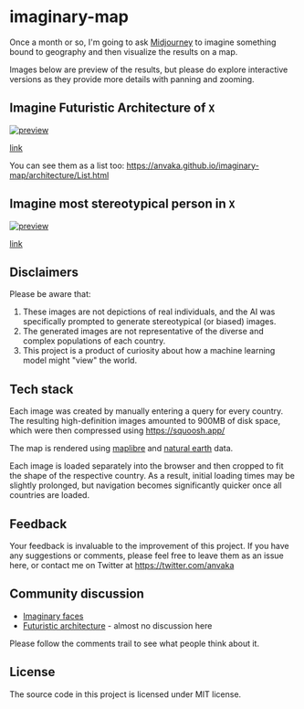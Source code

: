 # imaginary-map

Once a month or so, I'm going to ask [Midjourney](https://midjourney.com/) to
imagine something bound to geography and then visualize the results on a map.

Images below are preview of the results, but please do explore interactive versions
as they provide more details with panning and zooming.

## Imagine Futuristic Architecture of `X`

[![preview](https://anvaka.github.io/imaginary-map/images-small/architecture/preview.png)](https://anvaka.github.io/imaginary-map/architecture/)

[link](https://anvaka.github.io/imaginary-map/architecture/)

You can see them as a list too: https://anvaka.github.io/imaginary-map/architecture/List.html

## Imagine most stereotypical person in `X`

[![preview](https://anvaka.github.io/imaginary-faces/preview.png)](https://anvaka.github.io/imaginary-faces/)

[link](https://anvaka.github.io/imaginary-faces/)

## Disclaimers

Please be aware that:

1. These images are not depictions of real individuals, and the AI was specifically prompted to generate stereotypical (or biased) images.
2. The generated images are not representative of the diverse and complex populations of each country.
3. This project is a product of curiosity about how a machine learning model might "view" the world.

## Tech stack

Each image was created by manually entering a query for every country. 
The resulting high-definition images amounted to 900MB of disk space, which were then compressed using https://squoosh.app/

The map is rendered using [maplibre](https://maplibre.org/) and [natural earth](https://www.naturalearthdata.com/) data.

Each image is loaded separately into the browser and then cropped to fit the shape of the respective country. As a result, initial loading times may be slightly prolonged, but navigation becomes significantly quicker once all countries are loaded.

## Feedback

Your feedback is invaluable to the improvement of this project. 
If you have any suggestions or comments, please feel free to leave them as an issue here, 
or contact me on Twitter at  https://twitter.com/anvaka

## Community discussion

* [Imaginary faces](https://www.reddit.com/r/MapPorn/comments/14ynj3s/asked_midjourney_to_imagine_the_most/)
* [Futuristic architecture](https://www.reddit.com/r/MapPorn/comments/162wf6s/midjourney_imagines_futuristic_architecture_of/) - almost no discussion here


Please follow the comments trail to see what people think about it.

## License

The source code in this project is licensed under MIT license. 
